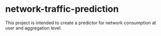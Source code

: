 # network-traffic-prediction
This project is intended to create a predictor for network consumption at user and aggregation level.
